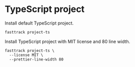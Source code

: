 # TypeScript project

Install default TypeScript project.

```shell
fasttrack project-ts
```

Install TypeScript project with MIT license and 80 line width.

```shell
fasttrack project-ts \
  --license MIT \
  --prettier-line-width 80
```
